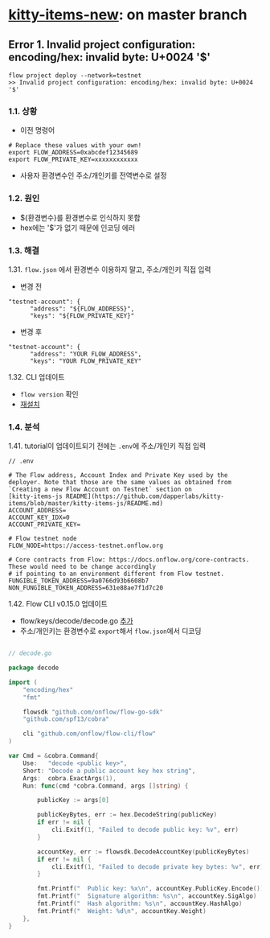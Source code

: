 # [kitty-items-new](https://github.com/onflow/kitty-items): on master branch

## Error 1. Invalid project configuration: encoding/hex: invalid byte: U+0024 '$'
```
flow project deploy --network=testnet
>> Invalid project configuration: encoding/hex: invalid byte: U+0024 '$'
```

### 1.1. 상황
- 이전 명령어
```
# Replace these values with your own!
export FLOW_ADDRESS=0xabcdef12345689
export FLOW_PRIVATE_KEY=xxxxxxxxxxxx
```
- 사용자 환경변수인 주소/개인키를 전역변수로 설정

### 1.2. 원인
- ${환경변수}를 환경변수로 인식하지 못함
- hex에는 '$'가 없기 때문에 인코딩 에러

### 1.3. 해결
1.31. ``flow.json`` 에서 환경변수 이용하지 말고, 주소/개인키 직접 입력
- 변경 전
```
"testnet-account": {
      "address": "${FLOW_ADDRESS}",
      "keys": "${FLOW_PRIVATE_KEY}"
```

- 변경 후
```
"testnet-account": {
      "address": "YOUR FLOW_ADDRESS",
      "keys": "YOUR FLOW_PRIVATE_KEY"
```

1.32. CLI 업데이트
- ``flow version`` 확인
- [재설치](https://docs.onflow.org/flow-cli/install/) 


### 1.4. 분석
1.41. tutorial이 업데이트되기 전에는 ``.env``에 주소/개인키 직접 입력

```
// .env

# The Flow address, Account Index and Private Key used by the deployer. Note that those are the same values as obtained from `Creating a new Flow Account on Testnet` section on
[kitty-items-js README](https://github.com/dapperlabs/kitty-items/blob/master/kitty-items-js/README.md)
ACCOUNT_ADDRESS=
ACCOUNT_KEY_IDX=0
ACCOUNT_PRIVATE_KEY=

# Flow testnet node
FLOW_NODE=https://access-testnet.onflow.org

# Core contracts from Flow: https://docs.onflow.org/core-contracts. These would need to be change accordingly
# if pointing to an environment different from Flow testnet.
FUNGIBLE_TOKEN_ADDRESS=9a0766d93b6608b7
NON_FUNGIBLE_TOKEN_ADDRESS=631e88ae7f1d7c20
```

1.42. Flow CLI v0.15.0 업데이트
- flow/keys/decode/decode.go [추가](https://github.com/onflow/flow-cli/commit/8cb55b29ecbf06932464b52fea2123ea8339561f)
- 주소/개인키는 환경변수로 ``export``해서 ``flow.json``에서 디코딩
```go

// decode.go

package decode

import (
	"encoding/hex"
	"fmt"

	flowsdk "github.com/onflow/flow-go-sdk"
	"github.com/spf13/cobra"

	cli "github.com/onflow/flow-cli/flow"
)

var Cmd = &cobra.Command{
	Use:   "decode <public key>",
	Short: "Decode a public account key hex string",
	Args:  cobra.ExactArgs(1),
	Run: func(cmd *cobra.Command, args []string) {

		publicKey := args[0]

		publicKeyBytes, err := hex.DecodeString(publicKey)
		if err != nil {
			cli.Exitf(1, "Failed to decode public key: %v", err)
		}

		accountKey, err := flowsdk.DecodeAccountKey(publicKeyBytes)
		if err != nil {
			cli.Exitf(1, "Failed to decode private key bytes: %v", err)
		}

		fmt.Printf("  Public key: %x\n", accountKey.PublicKey.Encode())
		fmt.Printf("  Signature algorithm: %s\n", accountKey.SigAlgo)
		fmt.Printf("  Hash algorithm: %s\n", accountKey.HashAlgo)
		fmt.Printf("  Weight: %d\n", accountKey.Weight)
	},
}
```

